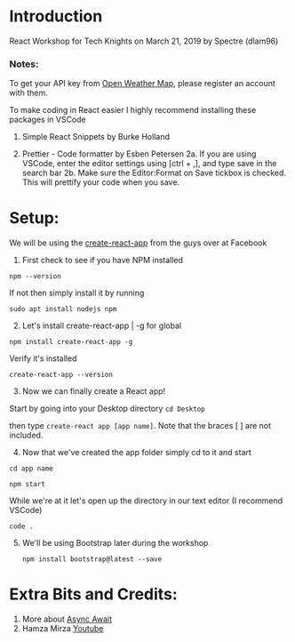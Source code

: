 # Introduction
React Workshop for Tech Knights on March 21, 2019 by Spectre (dlam96)

### Notes:

To get your API key from [Open Weather Map](https://home.openweathermap.org/), please register an account with them.

To make coding in React easier I highly recommend installing these packages in VSCode

1. Simple React Snippets by Burke Holland

2. Prettier - Code formatter by Esben Petersen
    2a. If you are using VSCode, enter the editor settings using [ctrl + ,], and type save in the search bar
    2b. Make sure the Editor:Format on Save tickbox is checked. This will prettify your code when you save.

# Setup:

We will be using the [create-react-app](https://github.com/facebook/create-react-app) from the guys over at Facebook

1. First check to see if you have NPM installed

  `npm --version`

If not then simply install it by running

  `sudo apt install nodejs npm`

2. Let's install create-react-app | -g for global

  `npm install create-react-app -g`

  Verify it's installed

  `create-react-app --version`

3. Now we can finally create a React app!

  Start by going into your Desktop directory
  `cd Desktop`

  then type `create-react app [app name]`. Note that the braces [ ] are not included.

4. Now that we've created the app folder simply cd to it and start

  `cd app name`

  `npm start`
 
   While we're at it let's open up the directory in our text editor (I recommend VSCode)
 
   `code .`

5. We'll be using Bootstrap later during the workshop 

    `npm install bootstrap@latest --save`

# Extra Bits and Credits:

1. More about [Async Await](https://www.valentinog.com/blog/how-async-await-in-react/)
2. Hamza Mirza [Youtube](https://www.youtube.com/watch?v=204C9yNeOYI)

